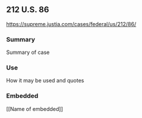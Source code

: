 ## 212 U.S. 86

https://supreme.justia.com/cases/federal/us/212/86/

### Summary

Summary of case

### Use

How it may be used and quotes

### Embedded

[[Name of embedded]]